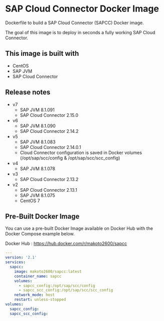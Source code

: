 # SAP Cloud Connector Docker Image

Dockerfile to build a SAP Cloud Connector (SAPCC) Docker image.

The goal of this image is to deploy in seconds a fully working SAP Cloud Connector.

## This image is built with

- CentOS
- SAP JVM
- SAP Cloud Connector

## Release notes

- v7
  - SAP JVM 8.1.091
  - SAP Cloud Connector 2.15.0
- v6
  - SAP JVM 8.1.090
  - SAP Cloud Connector 2.14.2
- v5
  - SAP JVM 8.1.083
  - SAP Cloud Connector 2.14.0.1
  - Cloud Connector configuration is saved in Docker volumes (/opt/sap/scc/config & /opt/sap/scc/scc_config)
- v4
  - SAP JVM 8.1.078
- v3
  - SAP Cloud Connector 2.13.2
- v2
  - SAP Cloud Connector 2.13.1
  - SAP JVM 8.1.075
  - CentOS 7

## Pre-Built Docker Image

You can use a pre-built Docker Image available on Docker Hub with the Docker Compose example below.

Docker Hub : https://hub.docker.com/r/makoto2600/sapcc

```yaml
---
version: '2.1'
services:
  sapcc:
    image: makoto2600/sapcc:latest
    container_name: sapcc
    volumes:
      - sapcc_config:/opt/sap/scc/config
      - sapcc_scc_config:/opt/sap/scc/scc_config
    network_mode: host
    restart: unless-stopped
volumes:
  sapcc_config:
  sapcc_scc_config:
```
